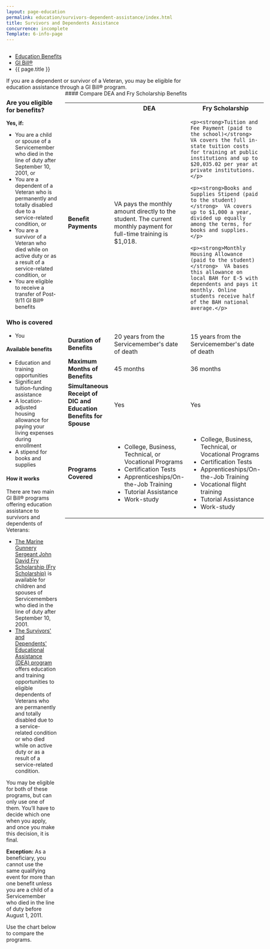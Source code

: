 ```yaml
---
layout: page-education
permalink: education/survivors-dependent-assistance/index.html
title: Survivors and Dependents Assistance
concurrence: incomplete
Template: 6-info-page
---
```


<div class="splash" markdown="0">
<div class="row" markdown="0">
<div class="small-12 columns" markdown="0">

<ul class="breadcrumbs" role="menubar" aria-label="Primary">
<li class="parent"><a href="{{ site.url }}/education/">Education Benefits</a></li>
<li class="parent"><a href="{{ site.url }}/education/gi-bill/">GI Bill®</a></li>
<li class="active">{{ page.title }}</li>
</ul>

</div>
</div>
</div>

<div class="main" role="main" markdown="0">

<div class="section one" markdown="0">
<div class="primary" markdown="0">
<div class="row" markdown="0">
<div class="small-12 columns" markdown="1">
If you are a dependent or survivor of a Veteran, you may be eligible for education assistance through a GI Bill® program.
</div>
<div class="small-12 columns" markdown="1">
<div class="call-out">

### Are you eligible for benefits?

**Yes, if:**

- You are a child or spouse of a Servicemember who died in the line of duty after September 10, 2001, or
- You are a dependent of a Veteran who is permanently and totally disabled due to a service-related condition, or
- You are a survivor of a Veteran who died while on active duty or as a result of a service-related condition, or
- You are eligible to receive a transfer of Post-9/11 GI Bill® benefits

### Who is covered

- You

#### Available benefits

- Education and training opportunities
- Significant tuition-funding assistance
- A location-adjusted housing allowance for paying your living expenses during enrollment
- A stipend for books and supplies

#### How it works

There are two main GI Bill® programs offering education assistance to survivors and dependents of Veterans:

- [The Marine Gunnery Sergeant John David Fry Scholarship (Fry Scholarship)](/education/survivors-dependent-assistance/fry-scholarship/) is available for children and spouses of Servicemembers who died in the line of duty after September 10, 2001.
- [The Survivors' and Dependents' Educational Assistance (DEA) program](/education/survivors-dependent-assistance/dependents-education/) offers education and training opportunities to eligible dependents of Veterans who are permanently and totally disabled due to a service-related condition or who died while on active duty or as a result of a service-related condition.

You may be eligible for both of these programs, but can only use one of them. You’ll have to decide which one when you apply, and once you make this decision, it is final.

**Exception:** As a beneficiary, you cannot use the same qualifying event for more than one benefit unless you are a child of a Servicemember who died in the line of duty before August 1, 2011.

Use the chart below to compare the programs.
</div>

<div markdown="1">
#### Compare DEA and Fry Scholarship Benefits
<table>

<tr>
  <th colspan="1"></th>
  <th colspan="1" scope="col">DEA</th>
  <th colspan="1" scope="col">Fry Scholarship</th>
</tr>

<tr>
  <td scope="row"><strong>Benefit Payments</strong></td>
  <td>VA pays the monthly amount directly to the student. The current monthly payment for full-time training is $1,018.</td>
  <td>

    <p><strong>Tuition and Fee Payment (paid to the school)</strong>  VA covers the full in-state tuition costs for training at public institutions and up to $20,035.02 per year at private institutions.</p>

    <p><strong>Books and Supplies Stipend (paid to the student)</strong>  VA covers up to $1,000 a year, divided up equally among the terms, for books and supplies.</p>

    <p><strong>Monthly Housing Allowance (paid to the student)</strong>  VA bases this allowance on local BAH for E-5 with dependents and pays it monthly. Online students receive half of the BAH national average.</p>

  </td>
</tr>

<tr>
  <td scope="row"><strong>Duration of Benefits</strong></td>
  <td>20 years from the Servicemember's date of death
</td>
  <td>15 years from the Servicemember's date of death
</td>
</tr>

<tr>
  <td><strong>Maximum Months of Benefits</strong></td>
  <td>45 months</td>
  <td>36 months</td>
</tr>

<tr>
  <td scope="row"><strong>Simultaneous Receipt of DIC and Education Benefits for Spouse</strong></td>
  <td>Yes</td>
  <td>Yes</td>
</tr>

<tr>
  <td scope="row"><strong>Programs Covered</strong></td>
  <td>
    <ul>
      <li>College, Business, Technical, or Vocational Programs</li>
      <li>Certification Tests</li>
      <li>Apprenticeships/On-the-Job Training</li>
      <li>Tutorial Assistance</li>
      <li>Work-study
    </ul>
  </td>
  <td>
    <ul>
      <li>College, Business, Technical, or Vocational Programs</li>
      <li>Certification Tests</li>
      <li>Apprenticeships/On-the-Job Training</li>
      <li>Vocational flight training</li>
      <li>Tutorial Assistance</li>
      <li>Work-study</li>
    </ul>
  </td>
</tr>

</table>

</div>
</div>
</div>
</div>





</div>
